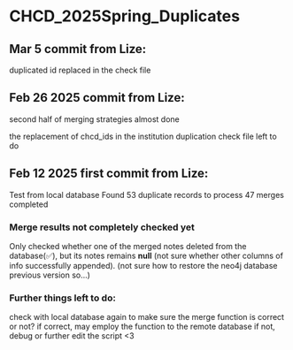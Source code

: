 # CHCD_2025Spring_Duplicates
## Mar 5 commit from Lize:
duplicated id replaced in the check file

## Feb 26 2025 commit from Lize:
second half of merging strategies almost done

the replacement of chcd_ids in the institution duplication check file left to do

## Feb 12 2025 first commit from Lize:
Test from local database
Found 53 duplicate records to process
47 merges completed

### Merge results not completely checked yet
Only checked whether one of the merged notes deleted from the database(✅), but its notes remains **null** (not sure whether other columns of info successfully appended). 
(not sure how to restore the neo4j database previous version so...)

### Further things left to do:
check with local database again to make sure the merge function is correct or not? 
if correct, may employ the function to the remote database
if not, debug or further edit the script <3 
